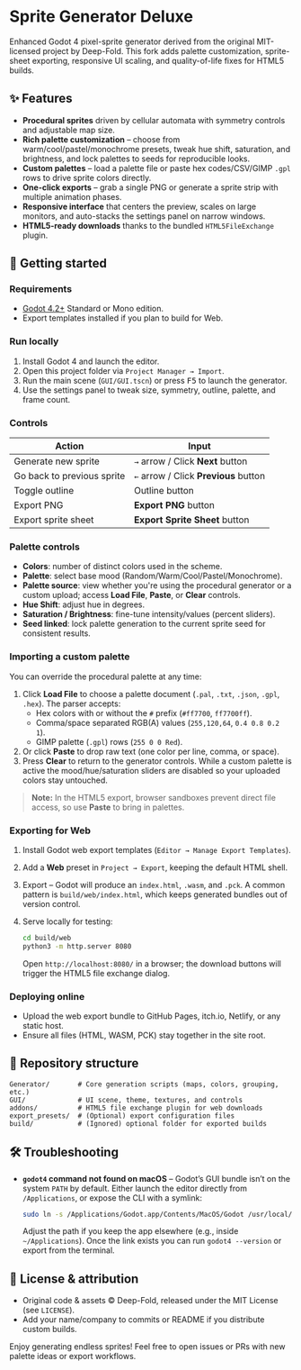 # Sprite Generator Deluxe

Enhanced Godot 4 pixel-sprite generator derived from the original MIT-licensed project by Deep-Fold. This fork adds palette customization, sprite-sheet exporting, responsive UI scaling, and quality-of-life fixes for HTML5 builds.

## ✨ Features

- **Procedural sprites** driven by cellular automata with symmetry controls and adjustable map size.
- **Rich palette customization** – choose from warm/cool/pastel/monochrome presets, tweak hue shift, saturation, and brightness, and lock palettes to seeds for reproducible looks.
- **Custom palettes** – load a palette file or paste hex codes/CSV/GIMP `.gpl` rows to drive sprite colors directly.
- **One-click exports** – grab a single PNG or generate a sprite strip with multiple animation phases.
- **Responsive interface** that centers the preview, scales on large monitors, and auto-stacks the settings panel on narrow windows.
- **HTML5-ready downloads** thanks to the bundled `HTML5FileExchange` plugin.

## 🚀 Getting started

### Requirements

- [Godot 4.2+](https://godotengine.org/) Standard or Mono edition.
- Export templates installed if you plan to build for Web.

### Run locally

1. Install Godot 4 and launch the editor.
2. Open this project folder via `Project Manager → Import`.
3. Run the main scene (`GUI/GUI.tscn`) or press <kbd>F5</kbd> to launch the generator.
4. Use the settings panel to tweak size, symmetry, outline, palette, and frame count.

### Controls

| Action | Input |
| --- | --- |
| Generate new sprite | `→` arrow / Click **Next** button |
| Go back to previous sprite | `←` arrow / Click **Previous** button |
| Toggle outline | Outline button |
| Export PNG | **Export PNG** button |
| Export sprite sheet | **Export Sprite Sheet** button |

### Palette controls

- **Colors**: number of distinct colors used in the scheme.
- **Palette**: select base mood (Random/Warm/Cool/Pastel/Monochrome).
- **Palette source**: view whether you're using the procedural generator or a custom upload; access **Load File**, **Paste**, or **Clear** controls.
- **Hue Shift**: adjust hue in degrees.
- **Saturation / Brightness**: fine-tune intensity/values (percent sliders).
- **Seed linked**: lock palette generation to the current sprite seed for consistent results.

### Importing a custom palette

You can override the procedural palette at any time:

1. Click **Load File** to choose a palette document (`.pal`, `.txt`, `.json`, `.gpl`, `.hex`). The parser accepts:
   - Hex colors with or without the `#` prefix (`#ff7700`, `ff7700ff`).
   - Comma/space separated RGB(A) values (`255,120,64`, `0.4 0.8 0.2 1`).
   - GIMP palette (`.gpl`) rows (`255 0 0 Red`).
2. Or click **Paste** to drop raw text (one color per line, comma, or space).
3. Press **Clear** to return to the generator controls. While a custom palette is active the mood/hue/saturation sliders are disabled so your uploaded colors stay untouched.

> **Note:** In the HTML5 export, browser sandboxes prevent direct file access, so use **Paste** to bring in palettes.

### Exporting for Web

1. Install Godot web export templates (`Editor → Manage Export Templates`).
2. Add a **Web** preset in `Project → Export`, keeping the default HTML shell.
3. Export – Godot will produce an `index.html`, `.wasm`, and `.pck`. A common pattern is `build/web/index.html`, which keeps generated bundles out of version control.
4. Serve locally for testing:

   ```bash
   cd build/web
   python3 -m http.server 8080
   ```

   Open `http://localhost:8080/` in a browser; the download buttons will trigger the HTML5 file exchange dialog.

### Deploying online

- Upload the web export bundle to GitHub Pages, itch.io, Netlify, or any static host.
- Ensure all files (HTML, WASM, PCK) stay together in the site root.

## 🧩 Repository structure

```
Generator/       # Core generation scripts (maps, colors, grouping, etc.)
GUI/             # UI scene, theme, textures, and controls
addons/          # HTML5 file exchange plugin for web downloads
export_presets/  # (Optional) export configuration files
build/           # (Ignored) optional folder for exported builds
```

## 🛠️ Troubleshooting

- **`godot4` command not found on macOS** – Godot’s GUI bundle isn’t on the system `PATH` by default. Either launch the editor directly from `/Applications`, or expose the CLI with a symlink:

   ```bash
   sudo ln -s /Applications/Godot.app/Contents/MacOS/Godot /usr/local/bin/godot4
   ```

   Adjust the path if you keep the app elsewhere (e.g., inside `~/Applications`). Once the link exists you can run `godot4 --version` or export from the terminal.

## 📝 License & attribution

- Original code & assets © Deep-Fold, released under the MIT License (see `LICENSE`).
- Add your name/company to commits or README if you distribute custom builds.

Enjoy generating endless sprites! Feel free to open issues or PRs with new palette ideas or export workflows.
